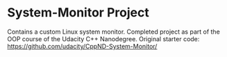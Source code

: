 # System-Monitor Project
Contains a custom Linux system monitor. Completed project as part of the OOP course of the Udacity C++ Nanodegree. Original starter code: https://github.com/udacity/CppND-System-Monitor/


